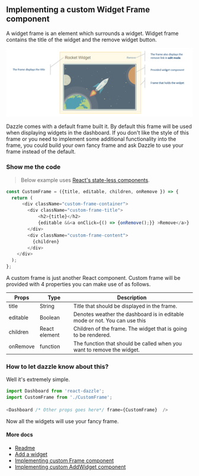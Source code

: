 ## Implementing a custom Widget Frame component
A widget frame is an element which surrounds a widget. Widget frame contains the title of the widget and the remove widget button.

![Widget Frame](./images/Frame.Png)

Dazzle comes with a default frame built it. By default this frame will be used when displaying widgets in the dashboard. If you don't like the style of this frame or you need to implement some additional functionality into the frame, you could build your own fancy frame and ask Dazzle to use your frame instead of the default.

### Show me the code

> Below example uses [React's state-less components](https://facebook.github.io/react/docs/reusable-components.html#stateless-functions).

```javascript
const CustomFrame = ({title, editable, children, onRemove }) => {
  return (
      <div className="custom-frame-container">
        <div className="custom-frame-title">
            <h2>{title}</h2>
            {editable &&<a onClick={() => {onRemove();}} >Remove</a>}
        </div>
        <div className="custom-frame-content">
          {children}
        </div>
    </div>
  );
};
```

A custom frame is just another React component. Custom frame will be provided with 4 properties you can make use of as follows.

| Props | Type | Description |
| --- | --- | --- |
| title | String | Title that should be displayed in the frame. |
| editable | Boolean | Denotes weather the dashboard is in editable mode or not. You can use this |
| children | React element | Children of the frame. The widget that is going to be rendered. |
| onRemove | function | The function that should be called when you want to remove the widget. |

### How to let dazzle know about this?
Well it's extremely simple.

```javascript
import Dashboard from 'react-dazzle';
import CustomFrame from './CustomFrame';

<Dashboard /* Other props goes here*/ frame={CustomFrame}  />
```

Now all the widgets will use your fancy frame.

#### More docs
- [Readme](../README.md)
- [Add a widget](./AddWidget.md)
- [Implementing custom Frame component](./ImplementingACustomFrame.md)
- [Implementing custom AddWidget component](./ImplementingCustomAddWidgetButton.md)
